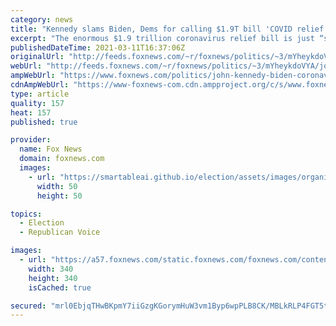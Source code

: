 ```yaml
---
category: news
title: "Kennedy slams Biden, Dems for calling $1.9T bill 'COVID relief': 'Right, and the stripper really likes you'"
excerpt: "The enormous $1.9 trillion coronavirus relief bill is just “spending porn,” Sen. John Kennedy, R-La., said on Thursday."
publishedDateTime: 2021-03-11T16:37:06Z
originalUrl: "http://feeds.foxnews.com/~r/foxnews/politics/~3/mYheykdoVYA/john-kennedy-biden-coronavirus-relief-bill-stripper"
webUrl: "http://feeds.foxnews.com/~r/foxnews/politics/~3/mYheykdoVYA/john-kennedy-biden-coronavirus-relief-bill-stripper"
ampWebUrl: "https://www.foxnews.com/politics/john-kennedy-biden-coronavirus-relief-bill-stripper.amp"
cdnAmpWebUrl: "https://www-foxnews-com.cdn.ampproject.org/c/s/www.foxnews.com/politics/john-kennedy-biden-coronavirus-relief-bill-stripper.amp"
type: article
quality: 157
heat: 157
published: true

provider:
  name: Fox News
  domain: foxnews.com
  images:
    - url: "https://smartableai.github.io/election/assets/images/organizations/foxnews.com-50x50.jpg"
      width: 50
      height: 50

topics:
  - Election
  - Republican Voice

images:
  - url: "https://a57.foxnews.com/static.foxnews.com/foxnews.com/content/uploads/2020/10/340/340/image-5.png?ve=1&tl=1"
    width: 340
    height: 340
    isCached: true

secured: "mrl0EbjqTHwBKpmY7iiGzgKGorymHuW3vm1Byp6wpPLB8CK/MBLkRLP4FGT5tyhMTExUJiqFgSQyRpRPDQ/xSDWrVqe8X6RwhXXgg0dRXJiPUDn/lADxpw1VuKY/riCYBYWJuUTUwov3sJs+lj6r+4BFw//IFswD/SM+J0gAWedejohn0DY6XFKruZFuMTkR3Hnv1vwIjerh01ksyGbX6+aSkaWxuQ9yg6B9E+z6YJ2esfffKu6BhTsR0/+shfaulFxMA1dwLRfv3xRE9JNaiaXNI39bM9Q/z+8AdtuL6d5fd6crYuvCKqpvutCkCLZuOz4lnQSh3O+mHGQH79HZiR74ZQSRDefosuuS6YltUFM=;Bj7FBQSRYotzKUkIlSUOAw=="
---
```


